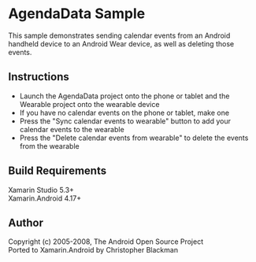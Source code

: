AgendaData Sample
=================
This sample demonstrates sending calendar events from an Android handheld device to an Android Wear device, as well as deleting those events.

Instructions
------------
* Launch the AgendaData project onto the phone or tablet and the Wearable project onto the wearable device
* If you have no calendar events on the phone or tablet, make one
* Press the "Sync calendar events to wearable" button to add your calendar events to the wearable
* Press the "Delete calendar events from wearable" to delete the events from the wearable

Build Requirements
------------------
Xamarin Studio 5.3+  
Xamarin.Android 4.17+

Author
-------
Copyright (c) 2005-2008, The Android Open Source Project  
Ported to Xamarin.Android by Christopher Blackman
